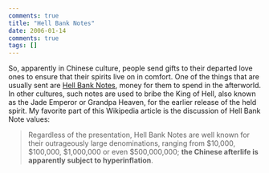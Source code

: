 ```yaml
---
comments: true
title: "Hell Bank Notes"
date: 2006-01-14
comments: true
tags: []
---
```

So, apparently in Chinese culture, people send gifts to their departed love ones to ensure that their spirits live on in comfort.  One of the things that are usually sent are [Hell Bank Notes](http://en.wikipedia.org/wiki/Hell_Bank_Notes), money for them to spend in the afterworld.  In other cultures, such notes are used to bribe the King of Hell, also known as the Jade Emperor or Grandpa Heaven, for the earlier release of the held spirit.  My favorite part of this Wikipedia article is the discussion of Hell Bank Note values:

> Regardless of the presentation, Hell Bank Notes are well known for their outrageously large denominations, ranging from $10,000, $100,000, $1,000,000 or even $500,000,000; **the Chinese afterlife is apparently subject to hyperinflation**.
